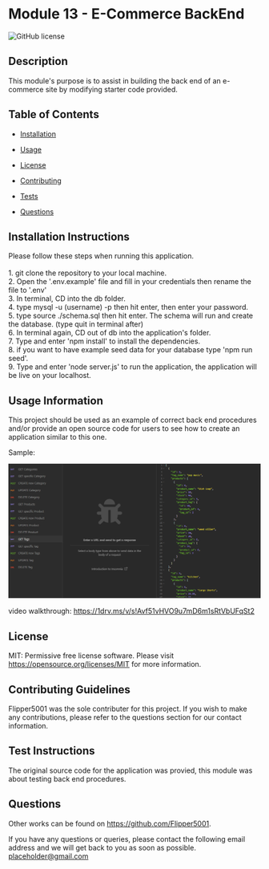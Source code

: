 # Module 13 - E-Commerce BackEnd
![GitHub license](https://img.shields.io/badge/license-MIT-blue.svg)

## Description

This module's purpose is to assist in building the back end of an e-commerce site by modifying starter code provided.

## Table of Contents 

* [Installation](#installation-instructions)

* [Usage](#usage-information)

* [License](#license)

* [Contributing](#contributing-guidelines)

* [Tests](#test-instructions)

* [Questions](#questions)

## Installation Instructions

Please follow these steps when running this application. <br/><br/>1. git clone the repository to your local machine. <br/>2. Open the '.env.example' file and fill in your credentials then rename the file to '.env' <br/>3. In terminal, CD into the db folder. <br/>4. type mysql -u (username) -p then hit enter, then enter your password. <br/>5. type source ./schema.sql then hit enter. The schema will run and create the database. (type quit in terminal after) <br/>6. In terminal again, CD out of db into the application's folder. <br/>7. Type and enter 'npm install' to install the dependencies. <br/>8. if you want to have example seed data for your database type 'npm run seed'. <br/>9. Type and enter 'node server.js' to run the application, the application will be live on your localhost.

## Usage Information

This project should be used as an example of correct back end procedures and/or provide an open source code for users to see how to create an application similar to this one.

Sample:

![Screenshot](./assets/screenshot.PNG)

video walkthrough:
https://1drv.ms/v/s!Avf51vHVO9u7mD6m1sRtVbUFqSt2
  

## License

MIT: Permissive free license software. Please visit https://opensource.org/licenses/MIT for more information.
  
## Contributing Guidelines

Flipper5001 was the sole contributer for this project. If you wish to make any contributions, please refer to the questions section for our contact information.

## Test Instructions

The original source code for the application was provied, this module was about testing back end procedures.

## Questions

Other works can be found on https://github.com/Flipper5001.

If you have any questions or queries, please contact the following email address and we will get back to you as soon as possible.  
placeholder@gmail.com



